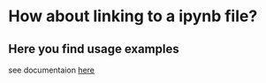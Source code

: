 
# How about linking to a ipynb file?

## Here you find usage examples
see documentaion [here](MathTest.ipynb)

